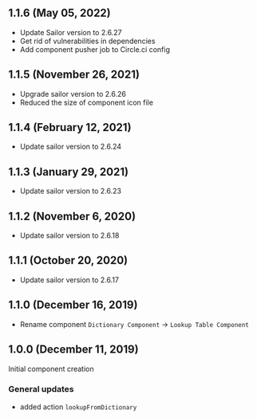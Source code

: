 ## 1.1.6 (May 05, 2022)

* Update Sailor version to 2.6.27
* Get rid of vulnerabilities in dependencies
* Add component pusher job to Circle.ci config

## 1.1.5 (November 26, 2021)
* Upgrade sailor version to 2.6.26
* Reduced the size of component icon file

## 1.1.4 (February 12, 2021)
* Update sailor version to 2.6.24

## 1.1.3 (January 29, 2021)
* Update sailor version to 2.6.23

## 1.1.2 (November 6, 2020)
* Update sailor version to 2.6.18

## 1.1.1 (October 20, 2020)
* Update sailor version to 2.6.17

## 1.1.0 (December 16, 2019)
* Rename component `Dictionary Component` -> `Lookup Table Component`

## 1.0.0 (December 11, 2019)
Initial component creation
### General updates
- added action `lookupFromDictionary`

